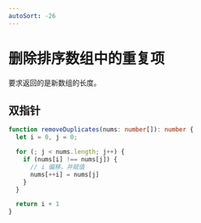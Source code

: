 ```yaml
---
autoSort: -26
---
```


# 删除排序数组中的重复项

要求返回的是新数组的长度。

## 双指针

```ts
function removeDuplicates(nums: number[]): number {
  let i = 0, j = 0;

  for (; j < nums.length; j++) {
    if (nums[i] !== nums[j]) {
      // i 偏移，并赋值
      nums[++i] = nums[j]
    }
  }

  return i + 1
}
```

